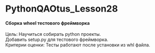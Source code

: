 # PythonQAOtus_Lesson28

#### Сборка wheel тестового фреймворка 
Цель: Научиться собирать python проекты. \
Добавить setup.py для тестового фреймворка. \
Критерии оценки: Тесты работают после установки из whl файла.
